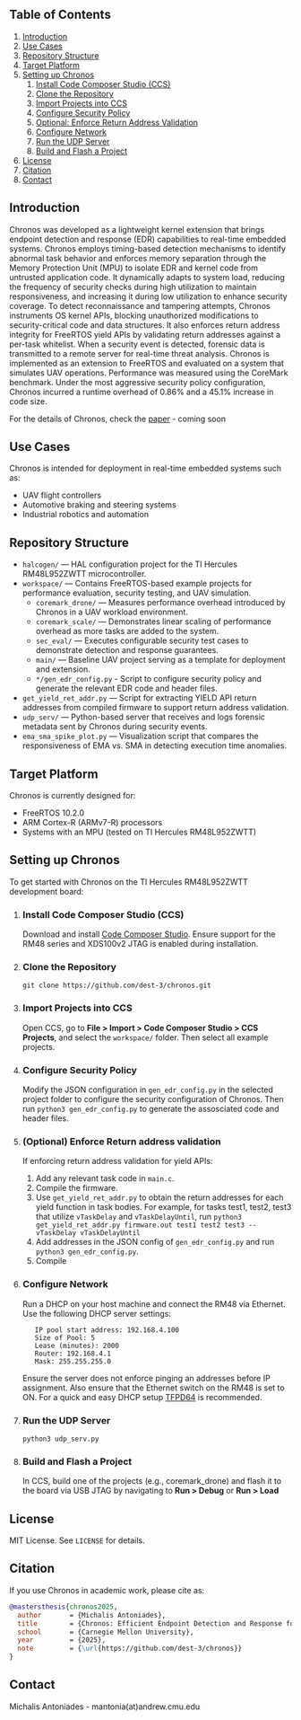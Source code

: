 ## Table of Contents

1. [Introduction](#introduction)
2. [Use Cases](#use-cases)
3. [Repository Structure](#repository-structure)
4. [Target Platform](#target-platform)
5. [Setting up Chronos](#setting-up-chronos)
    1. [Install Code Composer Studio (CCS)](#install-code-composer-studio-ccs)
    2. [Clone the Repository](#clone-the-repository)
    3. [Import Projects into CCS](#import-projects-into-ccs)
    4. [Configure Security Policy](#configure-security-policy)
    5. [Optional: Enforce Return Address Validation](#optional-enforce-return-address-validation)
    6. [Configure Network](#configure-network)
    7. [Run the UDP Server](#run-the-udp-server)
    8. [Build and Flash a Project](#build-and-flash-a-project)
6. [License](#license)
7. [Citation](#citation)
8. [Contact](#contact)

## Introduction

Chronos was developed as a lightweight kernel extension that brings endpoint detection and response (EDR) capabilities to real-time embedded systems. Chronos employs timing-based detection mechanisms to identify abnormal task behavior and enforces memory separation through the Memory Protection Unit (MPU) to isolate EDR and kernel code from untrusted application code. It dynamically adapts to system load, reducing the frequency of security checks during high utilization to maintain responsiveness, and increasing it during low utilization to enhance security coverage. To detect reconnaissance and tampering attempts, Chronos instruments OS kernel APIs, blocking unauthorized modifications to security-critical code and data structures. It also enforces return address integrity for FreeRTOS yield APIs by validating return addresses against a per-task whitelist. When a security event is detected, forensic data is transmitted to a remote server for real-time threat analysis. Chronos is implemented as an extension to FreeRTOS and evaluated on a system that simulates UAV operations. Performance was measured using the CoreMark benchmark. Under the most aggressive security policy configuration, Chronos incurred a runtime overhead of 0.86% and a 45.1% increase in code size.

For the details of Chronos, check the [paper]() - coming soon

## Use Cases

Chronos is intended for deployment in real-time embedded systems such as:

- UAV flight controllers  
- Automotive braking and steering systems  
- Industrial robotics and automation  

## Repository Structure

- `halcogen/` — HAL configuration project for the TI Hercules RM48L952ZWTT microcontroller.
- `workspace/` — Contains FreeRTOS-based example projects for performance evaluation, security testing, and UAV simulation.
  - `coremark_drone/` — Measures performance overhead introduced by Chronos in a UAV workload environment.
  - `coremark_scale/` — Demonstrates linear scaling of performance overhead as more tasks are added to the system.
  - `sec_eval/` — Executes configurable security test cases to demonstrate detection and response guarantees.
  - `main/` — Baseline UAV project serving as a template for deployment and extension.
  - `*/gen_edr_config.py` - Script to configure security policy and generate the relevant EDR code and header files. 
- `get_yield_ret_addr.py` — Script for extracting YIELD API return addresses from compiled firmware to support return address validation.
- `udp_serv/` — Python-based server that receives and logs forensic metadata sent by Chronos during security events.
- `ema_sma_spike_plot.py` — Visualization script that compares the responsiveness of EMA vs. SMA in detecting execution time anomalies.

## Target Platform

Chronos is currently designed for:
- FreeRTOS 10.2.0
- ARM Cortex-R (ARMv7-R) processors
- Systems with an MPU (tested on TI Hercules RM48L952ZWTT)

## Setting up Chronos

To get started with Chronos on the TI Hercules RM48L952ZWTT development board:

1. ### Install Code Composer Studio (CCS)
   Download and install [Code Composer Studio](https://www.ti.com/tool/CCSTUDIO). Ensure support for the RM48 series and XDS100v2 JTAG is enabled during installation.

2. ### Clone the Repository
   `git clone https://github.com/dest-3/chronos.git`

3. ### Import Projects into CCS 
    Open CCS, go to **File > Import > Code Composer Studio > CCS Projects**, and select the `workspace/` folder. Then select all example projects. 

5. ### Configure Security Policy
    Modify the JSON configuration in `gen_edr_config.py` in the selected project folder to configure the security configuration of Chronos. Then run `python3 gen_edr_config.py` to generate the assosciated code and header files.
    
6. ### (Optional) Enforce Return address validation
    If enforcing return address validation for yield APIs:
    1. Add any relevant task code in `main.c`. 
    2. Compile the firmware. 
    3. Use `get_yield_ret_addr.py` to obtain the return addresses for each yield function in task bodies. For example, for tasks test1, test2, test3 that utilize `vTaskDelay` and `vTaskDelayUntil`, run `python3 get_yield_ret_addr.py firmware.out test1 test2 test3 -- vTaskDelay vTaskDelayUntil`
    4. Add addresses in the JSON config of `gen_edr_config.py` and run `python3 gen_edr_config.py`.
    5. Compile

7. ### Configure Network
    Run a DHCP on your host machine and connect the RM48 via Ethernet. Use the following DHCP server settings:
    ```
       IP pool start address: 192.168.4.100
       Size of Pool: 5
       Lease (minutes): 2000
       Router: 192.168.4.1
       Mask: 255.255.255.0
    ```
    Ensure the server does not enforce pinging an addresses before IP assignment. Also ensure that the Ethernet switch on the RM48 is set to ON. For a quick and easy DHCP setup [TFPD64](https://www.intel.com/content/www/us/en/docs/programmable/683536/current/tftpd64-by-ph-jounin-installation.html) is recommended. 

8. ### Run the UDP Server
    `python3 udp_serv.py`

9. ### Build and Flash a Project
    In CCS, build one of the projects (e.g., coremark_drone) and flash it to the board via USB JTAG by navigating to **Run > Debug** or **Run > Load**

## License

MIT License. See `LICENSE` for details. 

## Citation

If you use Chronos in academic work, please cite as:

```Bibtex
@mastersthesis{chronos2025,
  author       = {Michalis Antoniades},
  title        = {Chronos: Efficient Endpoint Detection and Response for Safety-Critical Real-Time Embedded Systems},
  school       = {Carnegie Mellon University},
  year         = {2025},
  note         = {\url{https://github.com/dest-3/chronos}}
}
```

## Contact

Michalis Antoniades - mantonia(at)andrew.cmu.edu








